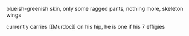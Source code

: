 blueish-greenish skin, only some ragged pants, nothing more, skeleton wings

currently carries [[Murdoc]] on his hip, he is one if his 7 effigies